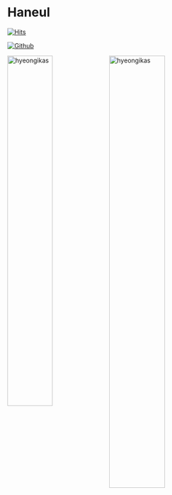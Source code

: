 # Haneul

[![Hits](https://hits.seeyoufarm.com/api/count/incr/badge.svg?url=https%3A%2F%2Fgithub.com%2Fhyeongikas%2Fhyeongikas&count_bg=%2379C83D&title_bg=%23555555&icon=&icon_color=%23E7E7E7&title=Profile+Views&edge_flat=false)](https://hits.seeyoufarm.com)





[![Github](https://img.shields.io/github/followers/hyeongikas?label=Follow&style=social)](https://github.com/ohaneul)







<div>
  <img width="45%" align="left" src="https://github-readme-stats.vercel.app/api/top-langs?username=hyeongikas&show_icons=true&locale=en&layout=compact" alt="hyeongikas" />
  <img width="50%"  src="https://github-readme-streak-stats.herokuapp.com/?user=hyeongikas&" alt="hyeongikas" />
</div>
